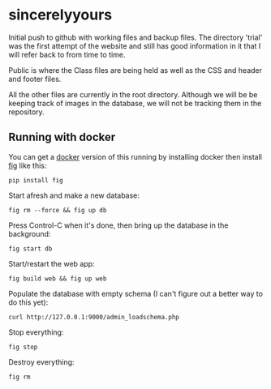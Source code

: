# sincerelyyours
Initial push to github with working files and backup files. The directory 'trial' was the first attempt of the website
and still has good information in it that I will refer back to from time to time. 

Public is where the Class files are being held as well as the CSS and header and footer files.

All the other files are currently in the root directory. Although we will be be keeping track of images in the database,
we will not be tracking them in the repository.


## Running with docker ##

You can get a [docker](https://www.docker.com/) version of this running by
installing docker then install [fig](http://www.fig.sh/) like this:

    pip install fig

Start afresh and make a new database:

    fig rm --force && fig up db

Press Control-C when it's done, then bring up the database in the background:

    fig start db

Start/restart the web app:

    fig build web && fig up web

Populate the database with empty schema (I can't figure out a better way to do
this yet):

    curl http://127.0.0.1:9000/admin_loadschema.php

Stop everything:

    fig stop

Destroy everything:
    
    fig rm
